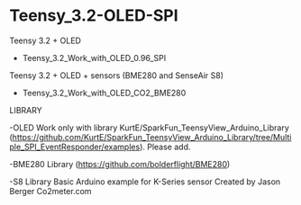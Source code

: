 # Teensy_3.2-OLED-SPI
Teensy 3.2 + OLED
- Teensy_3.2_Work_with_OLED_0.96_SPI

Teensy 3.2 + OLED + sensors (BME280 and SenseAir S8)
- Teensy_3.2_Work_with_OLED_CO2_BME280


LIBRARY

-OLED Work only with library KurtE/SparkFun_TeensyView_Arduino_Library (https://github.com/KurtE/SparkFun_TeensyView_Arduino_Library/tree/Multiple_SPI_EventResponder/examples). Please add.

-BME280 Library
(https://github.com/bolderflight/BME280)

-S8 Library
Basic Arduino example for K-Series sensor Created by Jason Berger
  Co2meter.com



